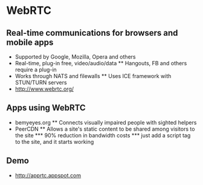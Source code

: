 # WebRTC



## Real-time communications for browsers and mobile apps

* Supported by Google, Mozilla, Opera and others
* Real-time, plug-in free, video/audio/data
** Hangouts, FB and others require a plug-in
* Works through NATS and filewalls
** Uses ICE framework with STUN/TURN servers
* http://www.webrtc.org/



## Apps using WebRTC

* bemyeyes.org
** Connects visually impaired people with sighted helpers
* PeerCDN
** Allows a site's static content to be shared among visitors to the site
*** 90% reduction in bandwidth costs
*** just add a script tag to the site, and it starts working



## Demo

* http://apprtc.appspot.com
